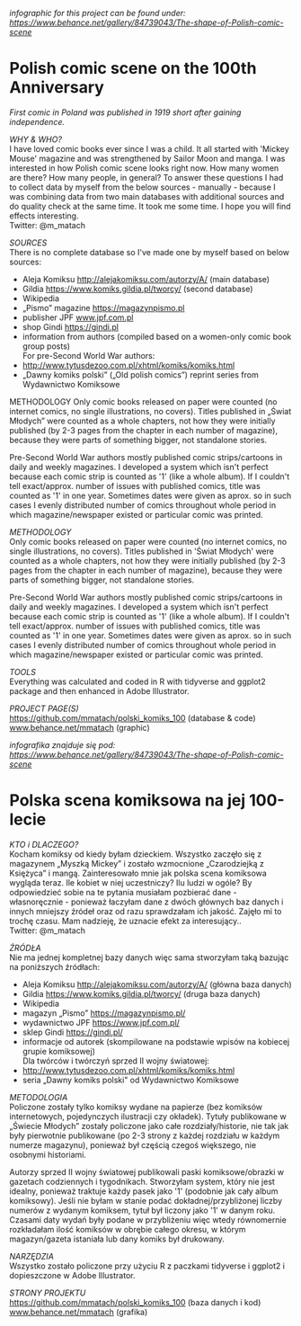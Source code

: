 *infographic for this project can be found under: https://www.behance.net/gallery/84739043/The-shape-of-Polish-comic-scene*

# Polish comic scene on the 100th Anniversary
*First comic in Poland was published in 1919 short after gaining independence.*

*WHY & WHO?*
<br>I have loved comic books ever since I was a child. It all started with 'Mickey Mouse' magazine and was strengthened by Sailor Moon and manga. I was interested in how Polish comic scene looks right now. How many women are there? How many people, in general? To answer these questions I had to collect data by myself from the below sources - manually - because I was combining data from two main databases with additional sources and do quality check at the same time. It took me some time. I hope you will find effects interesting.
<br>Twitter: @m_matach 

*SOURCES*
<br>There is no complete database so I've made one by myself based on below sources:
- Aleja Komiksu http://alejakomiksu.com/autorzy/A/ (main database)
- Gildia https://www.komiks.gildia.pl/tworcy/ (second database)
- Wikipedia
- „Pismo” magazine https://magazynpismo.pl
- publisher JPF www.jpf.com.pl
- shop Gindi https://gindi.pl
- information from authors (compiled based on a women-only comic book group posts)
<br>For pre-Second World War authors:
- http://www.tytusdezoo.com.pl/xhtml/komiks/komiks.html
- „Dawny komiks polski” („Old polish comics”) reprint series from Wydawnictwo Komiksowe

METHODOLOGY
Only comic books released on paper were counted (no internet comics, no single illustrations, no covers). Titles published in „Świat Młodych” were counted as a whole chapters, not how they were initially published (by 2-3 pages from the chapter in each number of magazine), because they were parts of something bigger, not standalone stories.

Pre-Second World War authors mostly published comic strips/cartoons in daily and weekly magazines. I developed a system which isn't perfect because each comic strip is counted as 
'1' (like a whole album).
If I couldn't tell exact/approx. number of issues with published comics, title was counted as '1' in one year. Sometimes dates were given as aprox. so in such cases I evenly distributed number of comics throughout whole period in which magazine/newspaper existed or particular comic was printed.


*METHODOLOGY*
<br>Only comic books released on paper were counted (no internet comics, no single illustrations, no covers). Titles published in 'Świat Młodych' were counted as a whole chapters, not how they were initially published (by 2-3 pages from the chapter in each number of magazine), because they were parts of something bigger, not standalone stories.

Pre-Second World War authors mostly published comic strips/cartoons in daily and weekly magazines. I developed a system which isn't perfect because each comic strip is counted as '1' (like a whole album).
If I couldn't tell exact/approx. number of issues with published comics, title was counted as '1' in one year. Sometimes dates were given as aprox. so in such cases I evenly distributed number of comics throughout whole period in which magazine/newspaper existed or particular comic was printed.


*TOOLS*
<br>Everything was calculated and coded in R with tidyverse and ggplot2 package and then enhanced in Adobe Illustrator.

*PROJECT PAGE(S)*
<br> https://github.com/mmatach/polski_komiks_100 (database & code)
<br>www.behance.net/mmatach (graphic)

*infografika znajduje się pod: https://www.behance.net/gallery/84739043/The-shape-of-Polish-comic-scene*

# Polska scena komiksowa na jej 100-lecie

*KTO i DLACZEGO?*
<br>Kocham komiksy od kiedy byłam dzieckiem. Wszystko zaczęło się z magazynem „Myszką Mickey” i zostało wzmocnione „Czarodziejką z Księżyca” i mangą. Zainteresowało mnie jak polska scena komiksowa wygląda teraz. Ile kobiet w niej uczestniczy? Ilu ludzi w ogóle? By odpowiedzieć sobie na te pytania musiałam pozbierać dane - własnoręcznie - ponieważ łaczyłam dane z dwóch głównych baz danych i innych mniejszy źródeł oraz od razu sprawdzałam ich jakość. Zajęło mi to trochę czasu. Mam nadzieję, że uznacie efekt za interesujący..
<br>Twitter: @m_matach 

*ŹRÓDŁA*
<br>Nie ma jednej kompletnej bazy danych więc sama stworzyłam taką bazując na poniższych źródłach:
- Aleja Komiksu http://alejakomiksu.com/autorzy/A/ (główna baza danych)
- Gildia https://www.komiks.gildia.pl/tworcy/ (druga baza danych)
- Wikipedia
- magazyn „Pismo” https://magazynpismo.pl/
- wydawnictwo JPF https://www.jpf.com.pl/
- sklep Gindi https://gindi.pl/
- informacje od autorek (skompilowane na podstawie wpisów na kobiecej grupie komiksowej)
<br>Dla twórców i twórczyń sprzed II wojny światowej:
- http://www.tytusdezoo.com.pl/xhtml/komiks/komiks.html
- seria „Dawny komiks polski" od Wydawnictwo Komiksowe

*METODOLOGIA*
<br>Policzone zostały tylko komiksy wydane na papierze (bez komiksów internetowych, pojedynczych ilustracji czy okładek). Tytuły publikowane w „Świecie Młodych” zostały policzone jako całe rozdziały/historie, nie tak jak były pierwotnie publikowane (po 2-3 strony z każdej rozdziału w każdym numerze magazynu), ponieważ był częścią czegoś większego, nie osobnymi historiami.

Autorzy sprzed II wojny światowej publikowali paski komiksowe/obrazki w gazetach codziennych i tygodnikach. Stworzyłam system, który nie jest idealny, ponieważ traktuje każdy pasek jako '1' (podobnie jak cały album komiksowy).
Jeśli nie byłam w stanie podać dokładnej/przybliżonej liczby numerów z wydanym komiksem, tytuł był liczony jako '1' w danym roku. Czasami daty wydań były podane w przybliżeniu więc wtedy równomernie rozkładałam ilość komiksów w obrębie całego okresu, w którym magazyn/gazeta istaniała lub dany komiks był drukowany.


*NARZĘDZIA*
<br>Wszystko zostało policzone przy użyciu R z paczkami tidyverse i ggplot2 i dopieszczone w Adobe Illustrator.

*STRONY PROJEKTU*
<br>https://github.com/mmatach/polski_komiks_100 (baza danych i kod)
<br>www.behance.net/mmatach (grafika)

